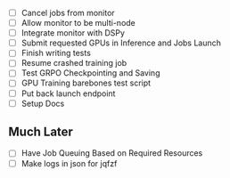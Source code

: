 - [ ] Cancel jobs from monitor
- [ ] Allow monitor to be multi-node
- [ ] Integrate monitor with DSPy
- [ ] Submit requested GPUs in Inference and Jobs Launch
- [ ] Finish writing tests
- [ ] Resume crashed training job
- [ ] Test GRPO Checkpointing and Saving
- [ ] GPU Training barebones test script
- [ ] Put back launch endpoint
- [ ] Setup Docs

## Much Later
- [ ] Have Job Queuing Based on Required Resources
- [ ] Make logs in json for jqfzf
